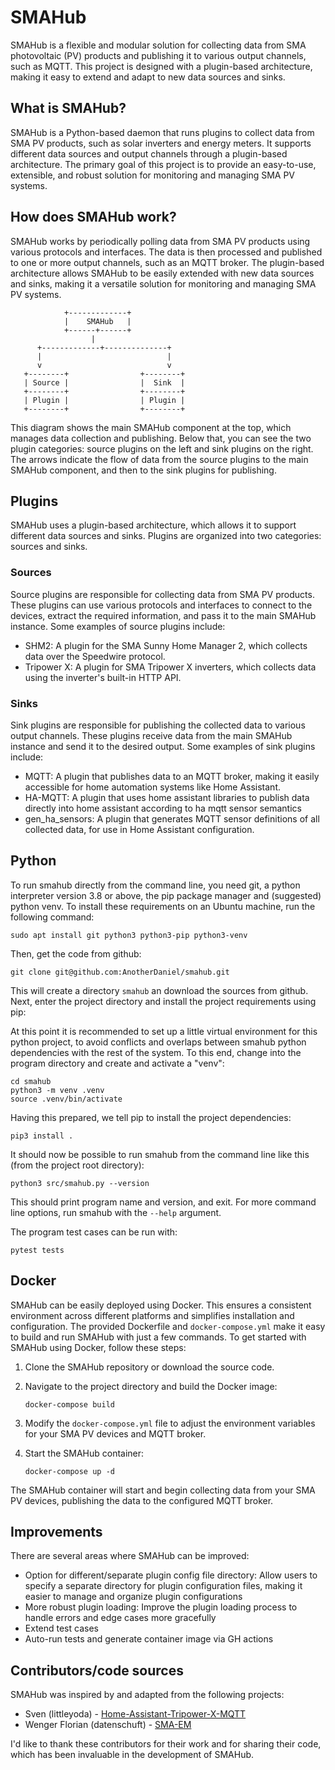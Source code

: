 # SMAHub

SMAHub is a flexible and modular solution for collecting data from SMA photovoltaic (PV) products and publishing it to various output channels, such as MQTT. This project is designed with a plugin-based architecture, making it easy to extend and adapt to new data sources and sinks.

## What is SMAHub?

SMAHub is a Python-based daemon that runs plugins to collect data from SMA PV products, such as solar inverters and energy meters. It supports different data sources and output channels through a plugin-based architecture. The primary goal of this project is to provide an easy-to-use, extensible, and robust solution for monitoring and managing SMA PV systems.

## How does SMAHub work?

SMAHub works by periodically polling data from SMA PV products using various protocols and interfaces. The data is then processed and published to one or more output channels, such as an MQTT broker. The plugin-based architecture allows SMAHub to be easily extended with new data sources and sinks, making it a versatile solution for monitoring and managing SMA PV systems.

```ascii
            +-------------+
            |    SMAHub   |
            +------+------+
                  |
      +-------------+--------------+
      |                            |
      v                            v
   +--------+                +--------+
   | Source |                |  Sink  |
   +--------+                +--------+
   | Plugin |                | Plugin |
   +--------+                +--------+
````

This diagram shows the main SMAHub component at the top, which manages data collection and publishing. Below that, you can see the two plugin categories: source plugins on the left and sink plugins on the right. The arrows indicate the flow of data from the source plugins to the main SMAHub component, and then to the sink plugins for publishing.

## Plugins

SMAHub uses a plugin-based architecture, which allows it to support different data sources and sinks. Plugins are organized into two categories: sources and sinks.

### Sources

Source plugins are responsible for collecting data from SMA PV products. These plugins can use various protocols and interfaces to connect to the devices, extract the required information, and pass it to the main SMAHub instance. Some examples of source plugins include:

- SHM2: A plugin for the SMA Sunny Home Manager 2, which collects data over the Speedwire protocol.
- Tripower X: A plugin for SMA Tripower X inverters, which collects data using the inverter's built-in HTTP API.

### Sinks

Sink plugins are responsible for publishing the collected data to various output channels. These plugins receive data from the main SMAHub instance and send it to the desired output. Some examples of sink plugins include:

- MQTT: A plugin that publishes data to an MQTT broker, making it easily accessible for home automation systems like Home Assistant.
- HA-MQTT: A plugin that uses home assistant libraries to publish data directly into home assistant according to ha mqtt sensor semantics
- gen_ha_sensors: A plugin that generates MQTT sensor definitions of all collected data, for use in Home Assistant configuration.

## Python

To run smahub directly from the command line, you need git, a python interpreter version 3.8 or above, the pip package manager and (suggested) python venv. To install these requirements on an Ubuntu machine, run the following command:

```shell
sudo apt install git python3 python3-pip python3-venv
````

Then, get the code from github:

```shell
git clone git@github.com:AnotherDaniel/smahub.git
```

This will create a directory `smahub` an download the sources from github. Next, enter the project directory and install the project requirements using pip:

At this point it is recommended to set up a little virtual environment for this python project, to avoid conflicts and overlaps between smahub python dependencies with the rest of the system. To this end, change into the program directory and create and activate a "venv":

```shell
cd smahub
python3 -m venv .venv
source .venv/bin/activate
```

Having this prepared, we tell pip to install the project dependencies:

```shell
pip3 install .
```

It should now be possible to run smahub from the command line like this (from the project root directory):

```shell
python3 src/smahub.py --version
```

This should print program name and version, and exit. For more command line options, run smahub with the `--help` argument.

The program test cases can be run with:

```shell
pytest tests
```

## Docker

SMAHub can be easily deployed using Docker. This ensures a consistent environment across different platforms and simplifies installation and configuration. The provided Dockerfile and `docker-compose.yml` make it easy to build and run SMAHub with just a few commands. To get started with SMAHub using Docker, follow these steps:

1. Clone the SMAHub repository or download the source code.

2. Navigate to the project directory and build the Docker image:

   ```shell
   docker-compose build
   ```

3. Modify the `docker-compose.yml` file to adjust the environment variables for your SMA PV devices and MQTT broker.

4. Start the SMAHub container:

   ```shell
   docker-compose up -d
   ```

The SMAHub container will start and begin collecting data from your SMA PV devices, publishing the data to the configured MQTT broker.

## Improvements

There are several areas where SMAHub can be improved:

- Option for different/separate plugin config file directory: Allow users to specify a separate directory for plugin configuration files, making it easier to manage and organize plugin configurations
- More robust plugin loading: Improve the plugin loading process to handle errors and edge cases more gracefully
- Extend test cases
- Auto-run tests and generate container image via GH actions

## Contributors/code sources

SMAHub was inspired by and adapted from the following projects:

- Sven (littleyoda) - [Home-Assistant-Tripower-X-MQTT](https://github.com/littleyoda/Home-Assistant-Tripower-X-MQTT)
- Wenger Florian (datenschuft) - [SMA-EM](https://github.com/datenschuft/SMA-EM)

I'd like to thank these contributors for their work and for sharing their code, which has been invaluable in the development of SMAHub.
